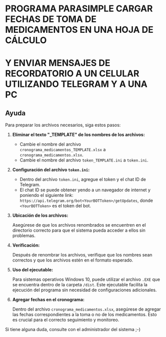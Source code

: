 # PROGRAMA PARASIMPLE CARGAR FECHAS DE TOMA DE MEDICAMENTOS EN UNA HOJA DE CÁLCULO 
# Y ENVIAR MENSAJES DE RECORDATORIO A UN CELULAR UTILIZANDO TELEGRAM Y A UNA PC

## Ayuda

Para preparar los archivos necesarios, siga estos pasos:

1. **Eliminar el texto "_TEMPLATE" de los nombres de los archivos:**

    - Cambie el nombre del archivo `cronograma_medicamentos_TEMPLATE.xlsx` a `cronograma_medicamentos.xlsx`.
    - Cambie el nombre del archivo `token_TEMPLATE.ini` a `token.ini`.

2. **Configuración del archivo `token.ini`:**

    - Dentro del archivo `token.ini`, agregue el token y el chat ID de Telegram.
    - El chat ID se puede obtener yendo a un navegador de internet y poniendo el siguiente link: `https://api.telegram.org/bot<YourBOTToken>/getUpdates`, donde `<YourBOTToken>` es el token del bot.

3. **Ubicación de los archivos:**

    Asegúrese de que los archivos renombrados se encuentren en el directorio correcto para que el sistema pueda acceder a ellos sin problemas.

4. **Verificación:**

    Después de renombrar los archivos, verifique que los nombres sean correctos y que los archivos estén en el formato esperado.


5. **Uso del ejecutable:**

    Para sistemas operativos Windows 10, puede utilizar el archivo `.EXE` que se encuentra dentro de la carpeta `/dist`. Este ejecutable facilita la ejecución del programa sin necesidad de configuraciones adicionales.


6. **Agregar fechas en el cronograma:**

    Dentro del archivo `cronograma_medicamentos.xlsx`, asegúrese de agregar las fechas correspondientes a la toma o no de los medicamentos. Esto es crucial para el correcto seguimiento y monitoreo.


Si tiene alguna duda, consulte con el administrador del sistema ;-)
